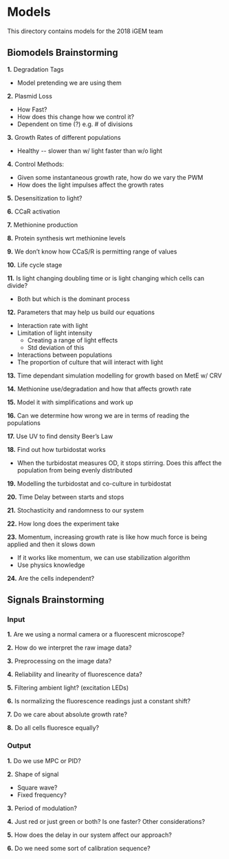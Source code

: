 # Models
This directory contains models for the 2018 iGEM team

## Biomodels Brainstorming
**1.** Degradation Tags

   * Model pretending we are using them

**2.** Plasmid Loss

   * How Fast?
   * How does this change how we control it?
   * Dependent on time (?) e.g. # of divisions

**3.** Growth Rates of different populations

   * Healthy -- slower than w/ light faster than w/o light

**4.** Control Methods:

   * Given some instantaneous growth rate, how do we vary the PWM
   * How does the light impulses affect the growth rates

**5.** Desensitization to light?

**6.** CCaR activation

**7.** Methionine production

**8.** Protein synthesis wrt methionine levels

**9.** We don’t know how CCaS/R is permitting range of values

**10.** Life cycle stage

**11.** Is light changing doubling time or is light changing which cells can divide? 

   * Both but which is the dominant process

**12.** Parameters that may help us build our equations

   * Interaction rate with light 
   * Limitation of light intensity
      - Creating a range of light effects 
      - Std deviation of this
   * Interactions between populations
   * The proportion of culture that will interact with light

**13.** Time dependant simulation modelling for growth based on MetE w/ CRV 

**14.** Methionine use/degradation and how that affects growth rate

**15.** Model it with simplifications and work up

**16.** Can we determine how wrong we are in terms of reading the populations

**17.** Use UV to find density Beer’s Law 

**18.** Find out how turbidostat works

   * When the turbidostat measures OD, it stops stirring. Does this affect the population from being evenly distributed

**19.** Modelling the turbidostat and co-culture in turbidostat

**20.** Time Delay between starts and stops

**21.** Stochasticity and randomness to our system

**22.** How long does the experiment take

**23.** Momentum, increasing growth rate is like how much force is being applied and then it slows down

   * If it works like momentum, we can use stabilization algorithm
   * Use physics knowledge

**24.** Are the cells independent?

## Signals Brainstorming

### Input
**1.** Are we using a normal camera or a fluorescent microscope?

**2.** How do we interpret the raw image data?

**3.** Preprocessing on the image data?

**4.** Reliability and linearity of fluorescence data?

**5.** Filtering ambient light? (excitation LEDs)

**6.** Is normalizing the fluorescence readings just a constant shift?

**7.** Do we care about absolute growth rate?

**8.** Do all cells fluoresce equally?

### Output
**1.** Do we use MPC or PID?

**2.** Shape of signal

   * Square wave?
   * Fixed frequency?

**3.** Period of modulation?

**4.** Just red or just green or both? Is one faster? Other considerations?

**5.** How does the delay in our system affect our approach?

**6.** Do we need some sort of calibration sequence?
